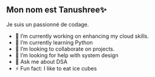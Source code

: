 ## Mon nom est Tanushree✨ 

Je suis un passionné de codage.
- 🔭 I’m currently working on enhancing my cloud skills.
- 🌱 I’m currently learning Python
- 👯 I’m looking to collaborate on projects.
- 🤔 I’m looking for help with system design
- 💬 Ask me about DSA
- ⚡ Fun fact: I like to eat ice cubes
  

